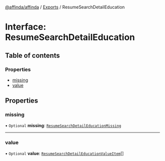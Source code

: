 [@affinda/affinda](../README.md) / [Exports](../modules.md) / ResumeSearchDetailEducation

# Interface: ResumeSearchDetailEducation

## Table of contents

### Properties

- [missing](ResumeSearchDetailEducation.md#missing)
- [value](ResumeSearchDetailEducation.md#value)

## Properties

### missing

• `Optional` **missing**: [`ResumeSearchDetailEducationMissing`](ResumeSearchDetailEducationMissing.md)

___

### value

• `Optional` **value**: [`ResumeSearchDetailEducationValueItem`](ResumeSearchDetailEducationValueItem.md)[]
